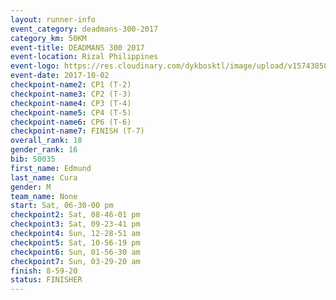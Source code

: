 ```yaml
---
layout: runner-info 
event_category: deadmans-300-2017 
category_km: 50KM 
event-title: DEADMANS 300 2017 
event-location: Rizal Philippines 
event-logo: https://res.cloudinary.com/dykbosktl/image/upload/v1574385898/Logo/2017-DM300-Logo_ljecaw.jpg 
event-date: 2017-10-02 
checkpoint-name2: CP1 (T-2) 
checkpoint-name3: CP2 (T-3) 
checkpoint-name4: CP3 (T-4) 
checkpoint-name5: CP4 (T-5) 
checkpoint-name6: CP6 (T-6) 
checkpoint-name7: FINISH (T-7) 
overall_rank: 18
gender_rank: 16
bib: 50035
first_name: Edmund
last_name: Cura
gender: M
team_name: None
start: Sat, 06-30-00 pm
checkpoint2: Sat, 08-46-01 pm
checkpoint3: Sat, 09-23-41 pm
checkpoint4: Sun, 12-28-51 am
checkpoint5: Sat, 10-56-19 pm
checkpoint6: Sun, 01-56-30 am
checkpoint7: Sun, 03-29-20 am
finish: 8-59-20
status: FINISHER
---
```

